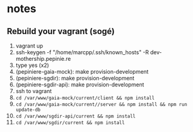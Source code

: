 # notes

## Rebuild your vagrant (sogé)

1. vagrant up
2. ssh-keygen -f "/home/marcpp/.ssh/known_hosts" -R dev-mothership.pepinie.re
3. type yes (x2)
4. (pepiniere-gaia-mock): make provision-development
5. (pepiniere-sgdir): make provision-development
6. (pepiniere-sgdir-api): make provision-development
7. ssh to vagrant
8. `cd /var/www/gaia-mock/current/client && npm install`
9. `cd /var/www/gaia-mock/current//server && npm install && npm run update-db`
10. `cd /var/www/sgdir-api/current && npm install`
11. `cd /var/www/sgdir/current && npm install`
